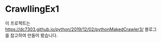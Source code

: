 # CrawllingEx1
이 프로젝트는 https://dc7303.github.io/python/2019/12/02/pythonMakedCrawler3/ 블로그를 참고하여 만들어 봤습니다.
